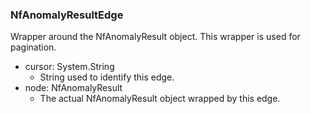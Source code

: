 ### NfAnomalyResultEdge
Wrapper around the NfAnomalyResult object. This wrapper is used for pagination.

- cursor: System.String
  - String used to identify this edge.
- node: NfAnomalyResult
  - The actual NfAnomalyResult object wrapped by this edge.
